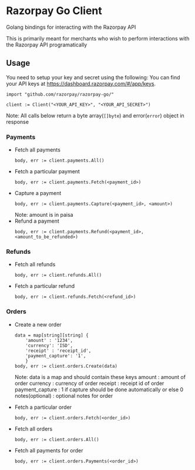# Razorpay Go Client

Golang bindings for interacting with the Razorpay API

This is primarily meant for merchants who wish to perform interactions with the Razorpay API programatically

## Usage
You need to setup your key and secret using the following:
You can find your API keys at <https://dashboard.razorpay.com/#/app/keys>.

```
import "github.com/razorpay/razorpay-go/"

client := Client("<YOUR_API_KEY>", "<YOUR_API_SECRET>")

```

Note: All calls below return a byte array(`[]byte`) and error(`error`) object in response
### Payments

- Fetch all payments
    ```
    body, err := client.payments.All()
    ```
- Fetch a particular payment
    ```
    body, err := client.payments.Fetch(<payment_id>)
    ```
- Capture a payment
    ```
    body, err := client.payments.Capture(<payment_id>, <amount>)
    ```
    Note: amount is in paisa
- Refund a payment
    ```
    body, err := client.payments.Refund(<payment_id>, <amount_to_be_refunded>)
    ```

### Refunds
- Fetch all refunds
    ```
    body, err := client.refunds.All()
    ```
- Fetch a particular refund
    ```
    body, err := client.refunds.Fetch(<refund_id>)
    ```

### Orders
- Create a new order

    ```
    data = map[string][string] {
        'amount' : '1234',
        'currency': 'ISD',
        'receipt' : 'receipt_id',
        'payment_capture': '1',
        }    
    body, err := client.orders.Create(data)
    ```
    Note: data is a map and should contain these keys
        amount           : amount of order
        currency         : currency of order
        receipt          : receipt id of order
        payment_capture  : 1 if capture should be done automatically or else 0
        notes(optional)  : optional notes for order

- Fetch a particular order
    ```
    body, err := client.orders.Fetch(<order_id>)
    ```
- Fetch all orders
    ```
    body, err := client.orders.All()
    ```
- Fetch all payments for order
    ```
    body, err := client.orders.Payments(<order_id>)
    ```
